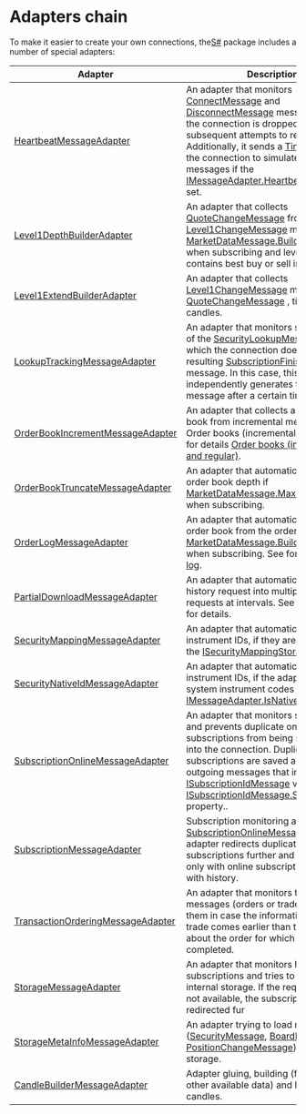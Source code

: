 # Adapters chain

To make it easier to create your own connections, the[S\#](../../../api.md) package includes a number of special adapters: 

| Adapter                                                                                             | Description                                                                                                                                                                                                                                                                                                                                                                                                                                                                             |
| --------------------------------------------------------------------------------------------------- | --------------------------------------------------------------------------------------------------------------------------------------------------------------------------------------------------------------------------------------------------------------------------------------------------------------------------------------------------------------------------------------------------------------------------------------------------------------------------------------- |
| [HeartbeatMessageAdapter](xref:StockSharp.Algo.HeartbeatMessageAdapter)                             | An adapter that monitors [ConnectMessage](xref:StockSharp.Messages.ConnectMessage) and [DisconnectMessage](xref:StockSharp.Messages.DisconnectMessage) messages when the connection is dropped and on subsequent attempts to re\-establish it. Additionally, it sends a [TimeMessage](xref:StockSharp.Messages.TimeMessage) to the connection to simulate ping messages if the [IMessageAdapter.HeartbeatInterval](xref:StockSharp.Messages.IMessageAdapter.HeartbeatInterval) is set.  |
| [Level1DepthBuilderAdapter](xref:StockSharp.Algo.Level1DepthBuilderAdapter)                         | An adapter that collects [QuoteChangeMessage](xref:StockSharp.Messages.QuoteChangeMessage) from [Level1ChangeMessage](xref:StockSharp.Messages.Level1ChangeMessage) message [MarketDataMessage.BuildMode](xref:StockSharp.Messages.MarketDataMessage.BuildMode) was set when subscribing and level1 message contains best buy or sell information.                                                                                                                                      |
| [Level1ExtendBuilderAdapter](xref:StockSharp.Algo.Level1ExtendBuilderAdapter)                       | An adapter that collects [Level1ChangeMessage](xref:StockSharp.Messages.Level1ChangeMessage) message from [QuoteChangeMessage](xref:StockSharp.Messages.QuoteChangeMessage) , tick trades and candles.                                                                                                                                                                                                                                                                                  |
| [LookupTrackingMessageAdapter](xref:StockSharp.Algo.LookupTrackingMessageAdapter)                   | An adapter that monitors subscriptions of the [SecurityLookupMessage](xref:StockSharp.Messages.SecurityLookupMessage) type for which the connection does not send the resulting [SubscriptionFinishedMessage](xref:StockSharp.Messages.SubscriptionFinishedMessage) message. In this case, this adapter independently generates the resulting message after a certain timeout.                                                                                                          |
| [OrderBookIncrementMessageAdapter](xref:StockSharp.Algo.OrderBookIncrementMessageAdapter)           | An adapter that collects a whole order book from incremental messages. See Order books (incremental and regular) for details [Order books (incremental and regular)](order_books_incremental_and_regular.md).                                                                                                                                                                                                                                                                                       |
| [OrderBookTruncateMessageAdapter](xref:StockSharp.Algo.OrderBookTruncateMessageAdapter)             | An adapter that automatically cuts the order book depth if [MarketDataMessage.MaxDepth](xref:StockSharp.Messages.MarketDataMessage.MaxDepth) was set when subscribing.                                                                                                                                                                                                                                                                                                                  |
| [OrderLogMessageAdapter](xref:StockSharp.Algo.OrderLogMessageAdapter)                               | An adapter that automatically creates an order book from the order log if [MarketDataMessage.BuildMode](xref:StockSharp.Messages.MarketDataMessage.BuildMode) was set when subscribing. See for details [Order log](order_log.md).                                                                                                                                                                                                                                     |
| [PartialDownloadMessageAdapter](xref:StockSharp.Algo.PartialDownloadMessageAdapter)                 | An adapter that automatically splits a history request into multiple sub\-requests at intervals. See [Historical data](historical_data.md) for details.                                                                                                                                                                                                                                                                                                                       |
| [SecurityMappingMessageAdapter](xref:StockSharp.Algo.SecurityMappingMessageAdapter)                 | An adapter that automatically replaces instrument IDs, if they are specified in the [ISecurityMappingStorage](xref:StockSharp.Algo.Storages.ISecurityMappingStorage) storage.                                                                                                                                                                                                                                                                                                           |
| [SecurityNativeIdMessageAdapter](xref:StockSharp.Algo.SecurityNativeIdMessageAdapter)               | An adapter that automatically replaces instrument IDs, if the adapter works with system instrument codes [IMessageAdapter.IsNativeIdentifiers](xref:StockSharp.Messages.IMessageAdapter.IsNativeIdentifiers).                                                                                                                                                                                                                                                                           |
| [SubscriptionOnlineMessageAdapter](xref:StockSharp.Algo.SubscriptionOnlineMessageAdapter)           | An adapter that monitors subscriptions and prevents duplicate online subscriptions from being sent further into the connection. Duplicate subscriptions are saved and added to outgoing messages that inherit from [ISubscriptionIdMessage](xref:StockSharp.Messages.ISubscriptionIdMessage) via the [ISubscriptionIdMessage.SubscriptionIds](xref:StockSharp.Messages.ISubscriptionIdMessage.SubscriptionIds) property..                                                               |
| [SubscriptionMessageAdapter](xref:StockSharp.Algo.SubscriptionMessageAdapter)                       | Subscription monitoring adapter. Unlike [SubscriptionOnlineMessageAdapter](xref:StockSharp.Algo.SubscriptionOnlineMessageAdapter), adapter redirects duplicate subscriptions further and works not only with online subscriptions, but also with history.                                                                                                                                                                                                                               |
| [TransactionOrderingMessageAdapter](xref:StockSharp.Algo.TransactionOrderingMessageAdapter)         | An adapter that monitors transactional messages (orders or trades) and sorts them in case the information about the trade comes earlier than the information about the order for which the trade was completed.                                                                                                                                                                                                                                                                         |
| [StorageMessageAdapter](xref:StockSharp.Algo.Storages.StorageMessageAdapter)                        | An adapter that monitors historical subscriptions and tries to load data from internal storage. If the required data is not available, the subscription is redirected fur                                                                                                                                                                                                                                                                                                               |
| [StorageMetaInfoMessageAdapter](xref:StockSharp.Algo.Storages.StorageMetaInfoMessageAdapter)        | An adapter trying to load meta data ([SecurityMessage](xref:StockSharp.Messages.SecurityMessage), [BoardMessage](xref:StockSharp.Messages.BoardMessage), [PositionChangeMessage](xref:StockSharp.Messages.PositionChangeMessage)) from internal storage.                                                                                                                                                                                                                                |
| [CandleBuilderMessageAdapter](xref:StockSharp.Algo.Candles.Compression.CandleBuilderMessageAdapter) | Adapter gluing, building (from ticks or other available data) and loading candles.                                                                                                                                                                                                                                                                                                                                                                                                      |
